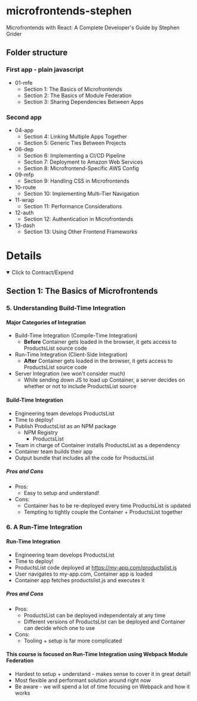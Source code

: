 # microfrontends-stephen

Microfrontends with React: A Complete Developer's Guide by Stephen Grider

## Folder structure

### First app - plain javascript

- 01-mfe
  - Section 1: The Basics of Microfrontends
  - Section 2: The Basics of Module Federation
  - Section 3: Sharing Dependencies Between Apps

### Second app

- 04-app
  - Section 4: Linking Multiple Apps Together
  - Section 5: Generic Ties Between Projects
- 06-dep
  - Section 6: Implementing a CI/CD Pipeline
  - Section 7: Deployment to Amazon Web Services
  - Section 8: Microfrontend-Specific AWS Config
- 09-mfp
  - Section 9: Handling CSS in Microfrontends
- 10-route
  - Section 10: Implementing Multi-Tier Navigation
- 11-wrap
  - Section 11: Performance Considerations
- 12-auth
  - Section 12: Authentication in Microfrontends
- 13-dash
  - Section 13: Using Other Frontend Frameworks

# Details

<details open>
  <summary>Click to Contract/Expend</summary>

## Section 1: The Basics of Microfrontends

### 5. Understanding Build-Time Integration

#### Major Categories of Integration

- Build-Time Integration (Compile-Time Integration)
  - **Before** Container gets loaded in the browser, it gets access to ProductsList source code
- Run-Time Integration (Client-Side Integration)
  - **After** Container gets loaded in the browser, it gets access to ProductsList source code
- Server Integration (we won't consider much)
  - While sending down JS to load up Container, a server decides on whether or not to include ProductsList source

#### Build-Time Integration

- Engineering team develops ProductsList
- Time to deploy!
- Publish ProductsList as an NPM package
  - NPM Registry
    - ProductsList
- Team in charge of Container installs ProductsList as a dependency
- Container team builds their app
- Output bundle that includes all the code for ProductsList

##### Pros and Cons

- Pros:
  - Easy to setup and understand!
- Cons:
  - Container has to be re-deployed every time ProductsList is updated
  - Tempting to tightly couple the Container + ProductsList together

### 6. A Run-Time Integration

#### Run-Time Integration

- Engineering team develops ProductsList
- Time to deploy!
- ProductsList code deployed at https://my-app.com/productslist.js
- User navigates to my-app.com, Container app is loaded
- Container app fetches productslist.js and executes it

##### Pros and Cons

- Pros:
  - ProductsList can be deployed independentaly at any time
  - Different versions of ProductsList can be deployed and Container can decide which one to use
- Cons:
  - Tooling + setup is far more complicated

#### This course is focused on Run-Time Integration using Webpack Module Federation

- Hardest to setup + understand - makes sense to cover it in great detail!
- Most flexible and performant solution around right now
- Be aware - we will spend a lot of time focusing on Webpack and how it works

</details>
